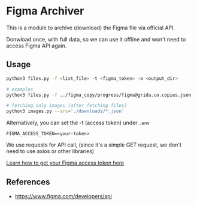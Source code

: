 # Figma Archiver

This is a module to archive (download) the Figma file via official API.

Donwload once, with full data, so we can use it offline and won't need to access Figma API again.

## Usage

```bash
python3 files.py -f <list_file> -t <figma_token> -o <output_dir>

# examples
python3 files.py -f ../figma_copy/progress/figma@grida.co.copies.json

# fetching only images (after fetching files)
python3 images.py --src='./downloads/*.json'
```

Alternatively, you can set the -t (access token) under `.env`

```
FIGMA_ACCESS_TOKEN=<your-token>
```

We use requests for API call, (since it's a simple GET request, we don't need to use axios or other libraries)

[Learn how to get your Figma access token here](https://grida.co/docs/with-figma/guides/how-to-get-personal-access-token)

## References

- https://www.figma.com/developers/api

```

```
